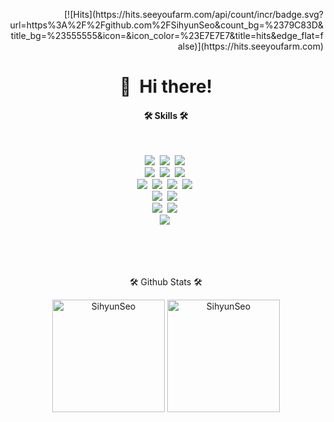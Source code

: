 <!-- ![header](https://capsule-render.vercel.app/api?type=soft&color=1B70FC&height=150&section=header&text=Seo%20Si%20hyun&fontSize=90&fontColor=FFFFFF) -->
<p align='right'>
[![Hits](https://hits.seeyoufarm.com/api/count/incr/badge.svg?url=https%3A%2F%2Fgithub.com%2FSihyunSeo&count_bg=%2379C83D&title_bg=%23555555&icon=&icon_color=%23E7E7E7&title=hits&edge_flat=false)](https://hits.seeyoufarm.com)
</p>
<h1 align="center">
  👋&nbsp; Hi there!
  <br>
</h1>

<h4 align="center"> 🛠 Skills 🛠 </h4>
<br>
<p align="center">
  <img src="https://img.shields.io/badge/Java-5382a1?style=for-the-badge&logo=java&logoColor=black"/></a>&nbsp
  <img src="https://img.shields.io/badge/c-%2300599C.svg?style=for-the-badge&logo=c&logoColor=white"></a>&nbsp
  <img src="https://img.shields.io/badge/Python-306998?style=for-the-badge&logo=Python&logoColor=white" /></a>&nbsp
<br>
  <img src="https://img.shields.io/badge/Spring-6DB33F?style=for-the-badge&logo=Spring&logoColor=white"></a>&nbsp
  <img src="https://img.shields.io/badge/Django-092e20?style=for-the-badge&logo=Django&logoColor=white"/></a>&nbsp
  <img src="https://img.shields.io/badge/flask-000000?style=for-the-badge&logo=flask&logoColor=white"></a>&nbsp
<br>
  <img src="https://img.shields.io/badge/html-E34F26?style=for-the-badge&logo=html5&logoColor=white"></a>&nbsp
  <img src="https://img.shields.io/badge/css-1572B6?style=for-the-badge&logo=css3&logoColor=white"></a>&nbsp
  <img src="https://img.shields.io/badge/javascript-%23323330.svg?style=for-the-badge&logo=javascript&logoColor=%23F7DF1E"></a>&nbsp
  <img src="https://img.shields.io/badge/jquery-0769AD?style=for-the-badge&logo=jquery&logoColor=white"></a>&nbsp
<br>
  <img src="https://img.shields.io/badge/Mysql-E6B91E?style=for-the-badge&logo=MySql&logoColor=white"/></a>&nbsp 
  <img src="https://img.shields.io/badge/oracle-F80000?style=for-the-badge&logo=oracle&logoColor=white"></a>&nbsp
<br>
  <img src="https://img.shields.io/badge/numpy-%23013243.svg?style=for-the-badge&logo=numpy&logoColor=white">&nbsp
  <img src="https://img.shields.io/badge/TensorFlow-%23FF6F00.svg?style=for-the-badge&logo=TensorFlow&logoColor=white">&nbsp
<br>
  <img src="https://img.shields.io/badge/Android-3DDC84?style=for-the-badge&logo=Android&logoColor=white"/></a>&nbsp

<br><br><br>
</p>
<p align='center'>
  🛠️ Github Stats 🛠️
</p>
<p align='center'>
<img height='180em' src="https://github-readme-stats.vercel.app/api/top-langs?username=SihyunSeo&show_icons=true&locale=en&layout=compact&theme=chartreuse-dark" alt="SihyunSeo" />
<img height='180em' src="https://github-readme-stats.vercel.app/api?username=SihyunSeo&show_icons=true&locale=en&theme=chartreuse-dark" alt="SihyunSeo" /> 
</p> 

<!--
**SihyunSeo/SihyunSeo** is a ✨ _special_ ✨ repository because its `README.md` (this file) appears on your GitHub profile.

Here are some ideas to get you started:

- 🔭 I’m currently working on ...
- 🌱 I’m currently learning ...
- 👯 I’m looking to collaborate on ...
- 🤔 I’m looking for help with ...
- 💬 Ask me about ...
- 📫 How to reach me: ...
- 😄 Pronouns: ...
- ⚡ Fun fact: ...
-->
